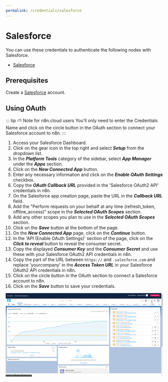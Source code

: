 ```yaml
---
permalink: /credentials/salesforce
---
```


# Salesforce

You can use these credentials to authenticate the following nodes with Salesforce.
- [Salesforce](../../nodes-library/nodes/Salesforce/README.md)

## Prerequisites

Create a [Salesforce](https://www.salesforce.com/) account.

## Using OAuth

::: tip ⛅️ Note for n8n.cloud users
You'll only need to enter the Credentials Name and click on the circle button in the OAuth section to connect your Salesforce account to n8n.
:::

1. Access your Salesforce Dashboard.
2. Click on the gear icon in the top right and select ***Setup*** from the dropdown list.
3. In the ***Platform Tools*** category of the sidebar, select ***App Manager*** under the ***Apps*** section.
4. Click on the ***New Connected App*** button.
5. Enter any necessary information and click on the ***Enable OAuth Settings*** checkbox.
6. Copy the ***OAuth Callback URL*** provided in the 'Salesforce OAuth2 API' credentials in n8n.
7. On the Salesforce app creation page, paste the URL in the ***Callback URL*** field.
8. Add the "Perform requests on your behalf at any time (refresh_token, offline_access)" scope in the ***Selected OAuth Scopes*** section.
9. Add any other scopes you plan to use in the  ***Selected OAuth Scopes*** section.
10. Click on the ***Save*** button at the bottom of the page.
11. On the ***New Connected App*** page, click on the ***Continue*** button.
12. In the 'API (Enable OAuth Settings)' section of the page, click on the ***Click to reveal*** button to reveal the consumer secret.
13. Copy the displayed ***Consumer Key*** and the ***Consumer Secret*** and use these with your Salesforce OAuth2 API credentials in n8n.
14. Copy the part of the URL between `https://` and `.salesforce.com` and replace 'yourcompany' in the ***Access Token URL*** in your Salesforce OAuth2 API credentials in n8n.
15. Click on the circle button in the OAuth section to connect a Salesforce account to n8n.
16. Click on the ***Save*** button to save your credentials.

![Getting Salesforce OAuth credentials](./using-oauth.gif)
